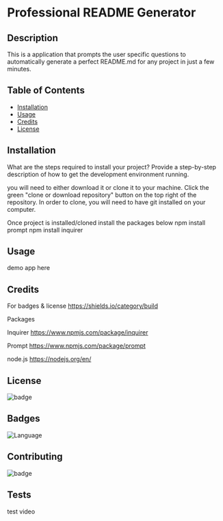 # Professional README Generator


## Description 
This is a application that prompts the user specific questions to automatically generate a perfect README.md for any project in just a few minutes.


## Table of Contents 
* [Installation](#installation)
* [Usage](#usage)
* [Credits](#credits)
* [License](#license)


## Installation

What are the steps required to install your project? Provide a step-by-step description of how to get the development environment running.

you will need to either download it or clone it to your machine. Click the green "clone or download repository" button on the top right of the repository. In order to clone, you will need to have git installed on your computer.

Once project is installed/cloned install the packages below
npm install prompt
npm install inquirer


## Usage 
demo app here

## Credits

For badges & license https://shields.io/category/build

Packages

Inquirer https://www.npmjs.com/package/inquirer

Prompt https://www.npmjs.com/package/prompt

node.js https://nodejs.org/en/



## License
![badge](https://img.shields.io/npm/l/inquirer)

## Badges

![Language](https://img.shields.io/github/languages/top/rmwillow/readme-generator-)


## Contributing

![badge](https://img.shields.io/badge/GitHub-Rmwillow-pink)

## Tests

test video